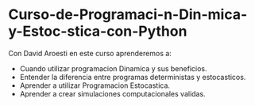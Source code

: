 # Curso-de-Programaci-n-Din-mica-y-Estoc-stica-con-Python

Con David Aroesti en este curso aprenderemos a:
- Cuando utilizar programacion Dinamica y sus beneficios.
- Entender la diferencia entre programas deterministas y estocasticos.
- Aprender a utilizar Programacion Estocastica.
- Aprender a crear simulaciones computacionales validas.
